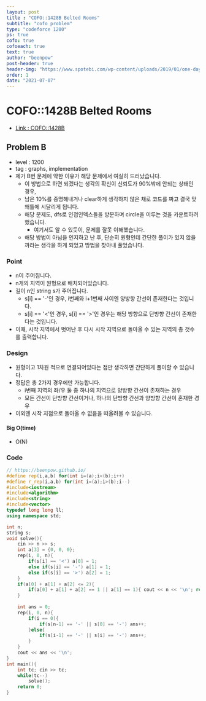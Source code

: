 ```yaml
---
layout: post
title : "COFO::1428B Belted Rooms"
subtitle: "cofo problem"
type: "codeforce 1200"
ps: true
cofo: true
cofoeach: true
text: true
author: "beenpow"
post-header: true
header-img: "https://www.spotebi.com/wp-content/uploads/2019/01/one-day-day-one-workout-motivation-spotebi.jpg"
order: 1
date: "2021-07-07"
---
```

# COFO::1428B Belted Rooms
- [Link : COFO::1428B](https://codeforces.com/problemset/problem/1428/B)

## Problem B

- level : 1200
- tag : graphs, implementation
- 제가 B번 문제에 약한 이유가 해당 문제에서 여실히 드러났습니다.
  - 이 방법으로 하면 되겠다는 생각의 확신이 신뢰도가 90%밖에 안되는 상태인 경우,
  - 남은 10%를 증명해내거나 clear하게 생각하지 않은 채로 코드를 짜고 결국 맞왜틀에 시달리게 됩니다.
  - 해당 문제도, dfs로 인접인덱스들을 방문하며 circle을 이루는 것을 카운트하려했습니다.
    - 여기서도 알 수 있듯이, 문제를 잘못 이해했습니다.
  - 해당 방법이 아님을 인지하고 난 후, 단순히 원형인데 간단한 풀이가 있지 않을까라는 생각을 하게 되었고 방법을 찾아내 풀었습니다.

### Point
- n이 주어집니다.
- n개의 지역이 원형으로 배치되어있습니다.
- 길이 n인 string s가 주어집니다.
  - s[i] == '-'인 경우, i번째와 i+1번째 사이엔 양방향 간선이 존재한다는 것입니다.
  - s[i] == '<'인 경우, s[i] == '>'인 경우는 해당 방향으로 단방향 간선이 존재한다는 것입니다.
- 이때, 시작 지역에서 벗어난 후 다시 시작 지역으로 돌아올 수 있는 지역의 총 갯수를 출력합니다.

### Design
- 원형이고 1차원 적으로 연결되어있다는 점만 생각하면 간단하게 풀이할 수 있습니다.
- 정답은 총 2가지 경우에만 가능합니다.
  - i번째 지역의 좌/우 둘 중 하나의 지역으로 양방향 간선이 존재하는 경우
  - 모든 간선이 단방향 간선이거나, 하나의 단방향 간선과 양방향 간선이 혼재한 경우
- 이외엔 시작 지점으로 돌아올 수 없음을 떠올려볼 수 있습니다.

#### Big O(time)
- O(N)

### Code

```cpp
// https://beenpow.github.io/
#define rep(i,a,b) for(int i=(a);i<(b);i++)
#define r_rep(i,a,b) for(int i=(a);i>(b);i--)
#include<iostream>
#include<algorithm>
#include<string>
#include<vector>
typedef long long ll;
using namespace std;

int n;
string s;
void solve(){
    cin >> n >> s;
    int a[3] = {0, 0, 0};
    rep(i, 0, n){
        if(s[i] == '<') a[0] = 1;
        else if(s[i] == '-') a[1] = 1;
        else if(s[i] == '>') a[2] = 1;
    }
    if(a[0] + a[1] + a[2] <= 2){
        if(a[0] + a[1] + a[2] == 1 || a[1] == 1){ cout << n << '\n'; return; }
    }
    
    int ans = 0;
    rep(i, 0, n){
        if(i == 0){
            if(s[n-1] == '-' || s[0] == '-') ans++;
        }else{
            if(s[i-1] == '-' || s[i] == '-') ans++;
        }
    }
    cout << ans << '\n';
}
int main(){
    int tc; cin >> tc;
    while(tc--)
        solve();
    return 0;
}
```
